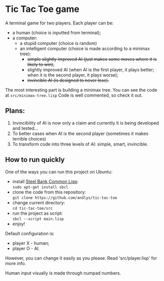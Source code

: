 # Tic Tac Toe game

A terminal game for two players. Each player can be:
* a human (choice is inputted from terminal);
* a computer:
  * a stupid computer (choice is random)
  * an intelligent computer (choice is made according to a minimax tree):
    * ~~simple slightly improved AI (just makes some moves where it is likely to win)~~;
    * slightly improved AI (when AI is the first player, it plays better; when it is the second player, it plays worse);
    * ~~invincible AI (is designed to never lose).~~

The most interesting part is building a minimax tree. You can see the code at `src/minimax-tree.lisp`
Code is well commented, so check it out.  

## Plans:
1. Invincibility of AI is now only a claim and currently it is being developed and tested...
1. To better cases when AI is the second player (sometimes it makes terrible choices)
1. To transform code into three levels of AI: simple, smart, invincible.

## How to run quickly
One of the ways you can run this project on Ubuntu:
* install [Steel Bank Common Lisp](http://www.sbcl.org/platform-table.html):  
`sudo apt-get install sbcl`
* clone the code from this repository:  
`git clone https://github.com/andlys/tic-tac-toe`
* change current directory:  
`cd tic-tac-toe/src`
* run the project as script:  
`sbcl --script main.lisp`
* enjoy!  

Default configuration is:
* player X - human;
* player O - AI.  

However, you can change it easily as you please. Read 'src/player.lisp' for more info.  

Human input visually is made through numpad numbers.
